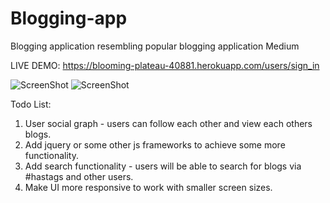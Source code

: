 # Blogging-app
Blogging application resembling popular blogging application Medium

LIVE DEMO: https://blooming-plateau-40881.herokuapp.com/users/sign_in

![ScreenShot](https://s31.postimg.org/n8hwhtwkr/Screenshot_2016_07_18_08_01_03.png)
![ScreenShot](https://s31.postimg.org/s5vh2xyjv/Screenshot_2016_07_18_04_51_44.png)

Todo List:

1) User social graph - users can follow each other and view each others blogs.
2) Add jquery or some other js frameworks to achieve some more functionality.
3) Add search functionality - users will be able to search for blogs via #hastags and other users.
4) Make UI more responsive to work with smaller screen sizes.


